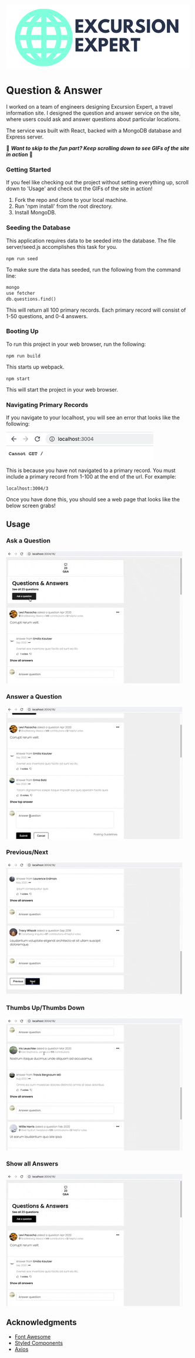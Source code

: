 <img src="https://github.com/excursion-expert/questionAndAnswer/blob/main/WhiteBackgroundLogoSuperCropped.png">

# Question & Answer
I worked on a team of engineers designing Excursion Expert, a travel information site. I designed the question and answer service on the site, where users could ask and answer questions about particular locations.

The service was built with React, backed with a MongoDB database and Express server.

:rainbow: **_Want to skip to the fun part? Keep scrolling down to see GIFs of the site in action_** :rainbow:

### Getting Started

If you feel like checking out the project without setting everything up, scroll down to 'Usage' and check out the GIFs of the site in action!

1. Fork the repo and clone to your local machine.
2. Run 'npm install' from the root directory.
3. Install MongoDB.

### Seeding the Database

This application requires data to be seeded into the database. The file server/seed.js accomplishes this task for you.

`npm run seed`

To make sure the data has seeded, run the following from the command line:

```
mongo
use fetcher
db.questions.find()
```

This will return all 100 primary records. Each primary record will consist of 1-50 questions, and 0-4 answers.

### Booting Up

To run this project in your web browser, run the following:

`npm run build`

This starts up webpack.

`npm start`

This will start the project in your web browser.

### Navigating Primary Records

If you navigate to your localhost, you will see an error that looks like the following:

<img src="https://github.com/excursion-expert/questionAndAnswer/blob/main/cannotget.png">

This is because you have not navigated to a primary record. You must include a primary record from 1-100 at the end of the url. For example:

`localhost:3004/3`

Once you have done this, you should see a web page that looks like the below screen grabs! 

## Usage
### Ask a Question

![Alt Text](https://github.com/excursion-expert/questionAndAnswer/blob/main/askquestion.gif "ask question")

### Answer a Question

![Alt Text](https://github.com/excursion-expert/questionAndAnswer/blob/main/answerquestion.gif "answer question")

### Previous/Next

![Alt Text](https://github.com/excursion-expert/questionAndAnswer/blob/main/prevnext.gif "previous page/next page")

### Thumbs Up/Thumbs Down

![Alt Text](https://github.com/excursion-expert/questionAndAnswer/blob/main/thumbsup.gif "thumbs up")

### Show all Answers

![Alt Text](https://github.com/excursion-expert/questionAndAnswer/blob/main/showallanswers.gif "show all answers")

## Acknowledgments

- [Font Awesome](https://fontawesome.com/)
- [Styled Components](https://styled-components.com/)
- [Axios](https://github.com/axios/axios)


